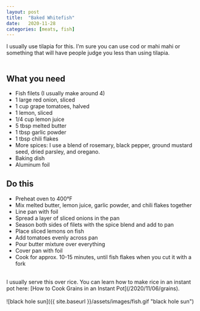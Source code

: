 ```yaml
---
layout: post
title:  "Baked Whitefish"
date:   2020-11-28
categories: [meats, fish]
---
```

I usually use tilapia for this. I'm sure you can use cod or mahi mahi or something that will have people judge you less than using tilapia. <br/>
<br/>
## What you need
* Fish filets (I usually make around 4)
* 1 large red onion, sliced
* 1 cup grape tomatoes, halved
* 1 lemon, sliced
* 1/4 cup lemon juice
* 5 tbsp melted butter
* 1 tbsp garlic powder
* 1 tbsp chili flakes
* More spices: I use a blend of rosemary, black pepper, ground mustard seed, dried parsley, and oregano.
* Baking dish
* Aluminum foil

## Do this
* Preheat oven to 400°F
* Mix melted butter, lemon juice, garlic powder, and chili flakes together
* Line pan with foil 
* Spread a layer of sliced onions in the pan
* Season both sides of filets with the spice blend and add to pan
* Place sliced lemons on fish
* Add tomatoes evenly across pan
* Pour butter mixture over everything 
* Cover pan with foil
* Cook for approx. 10-15 minutes, until fish flakes when you cut it with a fork<br/>
<br/>
I usually serve this over rice. You can learn how to make rice in an instant pot here: [How to Cook Grains in an Instant Pot](/2020/11/06/grains).
<br/>
<br/>
![black hole sun]({{ site.baseurl }}/assets/images/fish.gif "black hole sun")